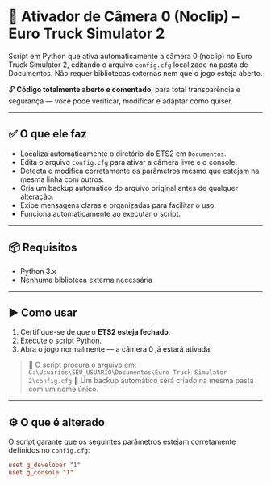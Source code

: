 # 🚛 Ativador de Câmera 0 (Noclip) – Euro Truck Simulator 2

Script em Python que ativa automaticamente a câmera 0 (noclip) no Euro Truck Simulator 2, editando o arquivo `config.cfg` localizado na pasta de Documentos. Não requer bibliotecas externas nem que o jogo esteja aberto.

🔓 **Código totalmente aberto e comentado**, para total transparência e segurança — você pode verificar, modificar e adaptar como quiser.

---

## ✅ O que ele faz

* Localiza automaticamente o diretório do ETS2 em `Documentos`.
* Edita o arquivo `config.cfg` para ativar a câmera livre e o console.
* Detecta e modifica corretamente os parâmetros mesmo que estejam na mesma linha com outros.
* Cria um backup automático do arquivo original antes de qualquer alteração.
* Exibe mensagens claras e organizadas para facilitar o uso.
* Funciona automaticamente ao executar o script.

---

## 📦 Requisitos

* Python 3.x
* Nenhuma biblioteca externa necessária

---

## ▶️ Como usar

1. Certifique-se de que o **ETS2 esteja fechado**.
2. Execute o script Python.
3. Abra o jogo normalmente — a câmera 0 já estará ativada.

> 📂 O script procura o arquivo em:
> `C:\Usuários\SEU_USUÁRIO\Documentos\Euro Truck Simulator 2\config.cfg`
> 🔐 Um backup automático será criado na mesma pasta com um nome único.

---

## ⚙️ O que é alterado

O script garante que os seguintes parâmetros estejam corretamente definidos no `config.cfg`:

```cfg
uset g_developer "1"
uset g_console "1"
```
